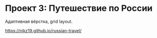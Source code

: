 # Проект 3: Путешествие по России

Адаптивная вёрстка, grid layout.

https://nikz19.github.io/russian-travel/
